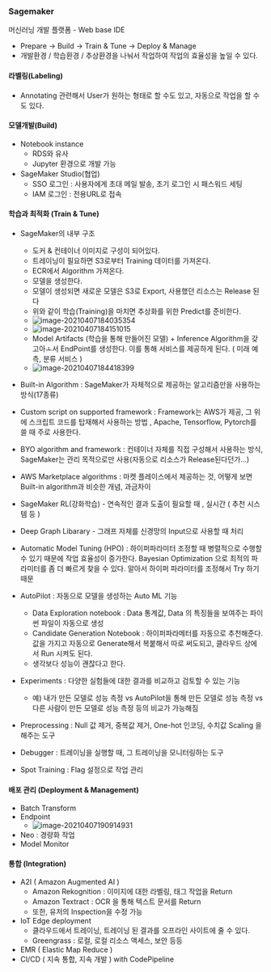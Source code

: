 ### Sagemaker

머신러닝 개발 플랫폼 - Web base IDE

- Prepare -> Build -> Train & Tune -> Deploy & Manage
- 개발환경 / 학습환경 / 추상환경을 나눠서 작업하여 작업의 효율성을 높일 수 있다.



#### 라벨링(Labeling)

- Annotating 관련해서 User가 원하는 형태로 할 수도 있고, 자동으로 작업을 할 수도 있다.



#### 모델개발(Build)

- Notebook instance
  - RDS와 유사
  - Jupyter 환경으로 개발 가능
- SageMaker Studio(협업)
  - SSO 로그인  : 사용자에게 초대 메일 발송, 초기 로그인 시 패스워드 세팅
  - IAM 로그인 : 전용URL로 접속



#### 학습과 최적화 (Train & Tune)

- SageMaker의 내부 구조
  - 도커 & 컨테이너 이미지로 구성이 되어있다.
  - 트레이닝이 필요하면 S3로부터 Training 데이터를 가져온다.
  - ECR에서 Algorithm 가져온다.
  - 모델을 생성한다.
  - 모델이 생성되면 새로운 모델은 S3로 Export, 사용했던 리소스는 Release 된다
  - 위와 같이 학습(Training)을 마치면 추상화를 위한 Predict를 준비한다.
  - ![image-20210407184035354](C:\Users\dudtj\AppData\Roaming\Typora\typora-user-images\image-20210407184035354.png)
  - ![image-20210407184151015](C:\Users\dudtj\AppData\Roaming\Typora\typora-user-images\image-20210407184151015.png)
  - Model Artifacts (학습을 통해 만들어진 모델) + Inference Algorithm을 갖고아ㅗ서 EndPoint를 생성한다. 이를 통해 서비스를 제공하게 된다. ( 미래 예측, 분류 서비스 )
  - ![image-20210407184418399](C:\Users\dudtj\AppData\Roaming\Typora\typora-user-images\image-20210407184418399.png)

- Built-in Algorithm : SageMaker가 자체적으로 제공하는 알고리즘만을 사용하는 방식(17종류) 
- Custom script on supported framework : Framework는 AWS가 제공, 그 위에 스크립트 코드를 탑재해서 사용하는 방법 , Apache, Tensorflow, Pytorch를 쓸 때 주로 사용한다.
- BYO algorithm and framework : 컨테이너 자체를 직접 구성해서 사용하는 방식, SageMaker는 관리 목적으로만 사용(자동으로 리소스가 Release된다던가...)
- AWS Marketplace algorithms : 마켓 플레이스에서 제공하는 것, 어떻게 보면 Built-in algorithm과 비슷한 개념, 과금차이 



- SageMaker RL(강화학습) - 연속적인 결과 도출이 필요할 때 , 실시간 ( 추천 시스템 등 )
- Deep Graph Libarary - 그래프 자체를 신경망의 Input으로 사용할 때 처리
- Automatic Model Tuning (HPO) : 하이퍼파라미터 조정할 때 병렬적으로 수행할 수 있기 때문에 작업 효율성이 증가한다. Bayesian Optimization 으로 최적의 파라미터를 좀 더 빠르게 찾을 수 있다. 알아서 하이퍼 파라미터를 조정해서 Try 하기 때문



- AutoPilot : 자동으로 모델을 생성하는 Auto ML 기능
  - Data Exploration notebook : Data 통계값, Data 의 특징들을 보여주는 파이썬 파일이 자동으로 생성
  - Candidate Generation Notebook : 하이퍼파라메터를 자동으로 추천해준다. 값을 가지고 자동으로 Generate해서 복붙해서 따로 써도되고, 클라우드 상에서 Run 시켜도 된다.
  - 생각보다 성능이 괜찮다고 한다.



- Experiments : 다양한 실험들에 대한 결과를 비교하고 검토할 수 있는 기능

  - 예) 내가 만든 모델로 성능 측정 vs AutoPilot을 통해 만든 모델로 성능 측정 vs 다른 사람이 만든 모델로 성능 측정 등의 비교가 가능해짐

    

- Preprocessing : Null 값 제거, 중복값 제거, One-hot 인코딩, 수치값 Scaling 을 해주는 도구



- Debugger : 트레이닝을 실행할 때, 그 트레이닝을 모니터링하는 도구 



- Spot Training : Flag 설정으로 작업 관리



#### 배포 관리 (Deployment & Management)

- Batch Transform 
- Endpoint 
  - ![image-20210407190914931](C:\Users\dudtj\AppData\Roaming\Typora\typora-user-images\image-20210407190914931.png)
- Neo : 경량화 작업
- Model Monitor



#### 통합 (Integration)

- A2I ( Amazon Augmented AI )
  - Amazon Rekognition : 이미지에 대한 라벨링, 태그 작업을 Return
  - Amazon Textract : OCR 을 통해 텍스트 문서를 Return 
  - 또한, 유저의 Inspection을 수정 가능
- IoT Edge deployment
  - 클라우드에서 트레이닝, 트레이닝 된 결과를 오프라인 사이트에 줄 수 있다.
  - Greengrass : 로컬, 로컬 리소스 액세스, 보안 등등
- EMR ( Elastic Map Reduce )
- CI/CD ( 지속 통합, 지속 개발 ) with CodePipeline